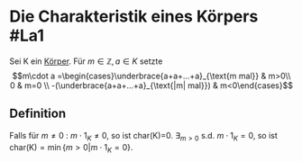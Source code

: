 # Die Charakteristik eines Körpers #La1 
Sei K ein [Körper](K%C3%B6rper). Für $m\in\mathbb{Z},a\in K$ setzte
$$m\cdot a =\begin{cases}\underbrace{a+a+...+a}_{\text{m mal}} & m>0\\
0 & m=0 \\
-(\underbrace{a+a+...+a}_{\text{|m| mal}}) & m<0\end{cases}$$

## Definition
Falls für $m\neq 0$ : $m\cdot 1_K\neq 0$, so ist char(K)=0.
$\exists_{m>0}$ s.d. $m\cdot 1_K=0$, so ist char(K)$=\min\{m>0|m\cdot 1_K=0\}$.